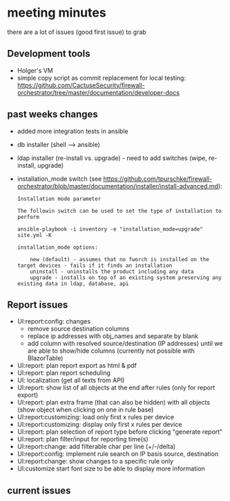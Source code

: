 # meeting minutes

there are a lot of issues (good first issue) to grab

## Development tools
- Holger's VM
- simple copy script as commit replacement for local testing: <https://github.com/CactuseSecurity/firewall-orchestrator/tree/master/documentation/developer-docs>

## past weeks changes
- added more integration tests in ansible
- db installer (shell --> ansible)
- ldap installer (re-install vs. upgrade) - need to add switches (wipe, re-install, upgrade)
- installation_mode switch (see <https://github.com/tpurschke/firewall-orchestrator/blob/master/documentation/installer/install-advanced.md>): 

      Installation mode parameter

      The followin switch can be used to set the type of installation to perform

      ansible-playbook -i inventory -e "installation_mode=upgrade" site.yml -K

      installation_mode options:

          new (default) - assumes that no fworch is installed on the target devices - fails if it finds an installation
          uninstall - uninstalls the product including any data
          upgrade - installs on top of an existing system preserving any existing data in ldap, database, api


## Report issues
- UI:report:config: changes
  - remove source destination columns
  - replace ip addresses with obj_names and separate by blank
  - add column with resolved source/destination (IP addresses) until we are able to show/hide columns (currently not possible with BlazorTable)
- UI:report: plan report export as html & pdf
- UI:report: plan report scheduling
- UI: localization (get all texts from API)
- UI:report: show list of all objects at the end after rules (only for report export)
- UI:report: plan extra frame (that can also be hidden) with all objects (show object when clicking on one in rule base)
- UI:report:customizing: load only first x rules per device
- UI:report:customizing: display only first x rules per device
- UI:report: plan selection of report type before clicking "generate report"
- UI:report: plan filter/input for reporting time(s)
- UI:report:change: add filterable char per line (+/-/delta)
- UI:report:config: implement rule search on IP basis source, destination
- UI:report:change: show changes to a specific rule only
- UI:customize start font size to be able to display more information

## current issues
